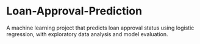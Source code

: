# Loan-Approval-Prediction
A machine learning project that predicts loan approval status using logistic regression, with exploratory data analysis and model evaluation.
